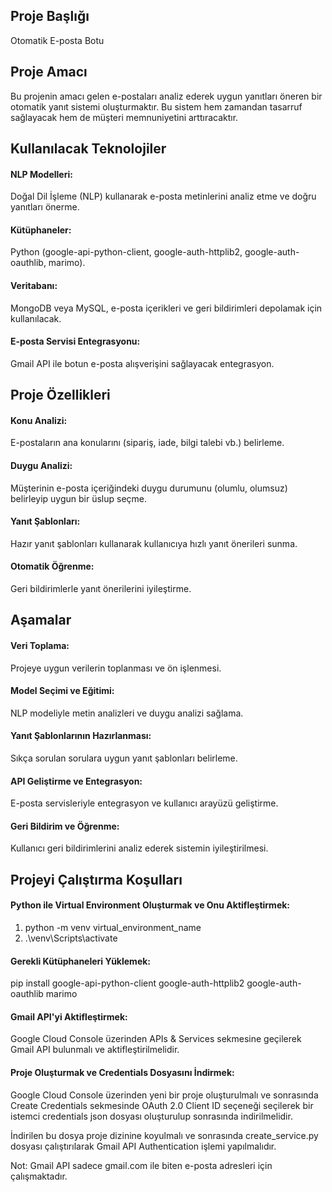 ## Proje Başlığı

Otomatik E-posta Botu

## Proje Amacı

Bu projenin amacı gelen e-postaları analiz ederek uygun yanıtları öneren bir otomatik yanıt sistemi oluşturmaktır. Bu sistem hem zamandan tasarruf sağlayacak hem de müşteri memnuniyetini arttıracaktır.

## Kullanılacak Teknolojiler

#### NLP Modelleri:
Doğal Dil İşleme (NLP) kullanarak e-posta metinlerini analiz etme ve doğru yanıtları önerme.
#### Kütüphaneler:
Python (google-api-python-client, google-auth-httplib2, google-auth-oauthlib, marimo).
#### Veritabanı:
MongoDB veya MySQL, e-posta içerikleri ve geri bildirimleri depolamak için kullanılacak.
#### E-posta Servisi Entegrasyonu:
Gmail API ile botun e-posta alışverişini sağlayacak entegrasyon.

## Proje Özellikleri

#### Konu Analizi:
E-postaların ana konularını (sipariş, iade, bilgi talebi vb.) belirleme.
#### Duygu Analizi:
Müşterinin e-posta içeriğindeki duygu durumunu (olumlu, olumsuz) belirleyip uygun bir üslup seçme.
#### Yanıt Şablonları:
Hazır yanıt şablonları kullanarak kullanıcıya hızlı yanıt önerileri sunma.
#### Otomatik Öğrenme:
Geri bildirimlerle yanıt önerilerini iyileştirme.

## Aşamalar

#### Veri Toplama:
Projeye uygun verilerin toplanması ve ön işlenmesi.
#### Model Seçimi ve Eğitimi:
NLP modeliyle metin analizleri ve duygu analizi sağlama.
#### Yanıt Şablonlarının Hazırlanması:
Sıkça sorulan sorulara uygun yanıt şablonları belirleme.
#### API Geliştirme ve Entegrasyon:
E-posta servisleriyle entegrasyon ve kullanıcı arayüzü geliştirme.
#### Geri Bildirim ve Öğrenme:
Kullanıcı geri bildirimlerini analiz ederek sistemin iyileştirilmesi.

## Projeyi Çalıştırma Koşulları

#### Python ile Virtual Environment Oluşturmak ve Onu Aktifleştirmek:
1) python -m venv virtual_environment_name
2) .\venv\Scripts\activate
#### Gerekli Kütüphaneleri Yüklemek:
pip install google-api-python-client google-auth-httplib2 google-auth-oauthlib marimo
#### Gmail API'yi Aktifleştirmek:
Google Cloud Console üzerinden APIs & Services sekmesine geçilerek Gmail API bulunmalı ve aktifleştirilmelidir.
#### Proje Oluşturmak ve Credentials Dosyasını İndirmek:
Google Cloud Console üzerinden yeni bir proje oluşturulmalı ve sonrasında Create Credentials sekmesinde OAuth 2.0 Client ID seçeneği seçilerek bir istemci credentials json dosyası oluşturulup sonrasında indirilmelidir.

İndirilen bu dosya proje dizinine koyulmalı ve sonrasında create_service.py dosyası çalıştırılarak Gmail API Authentication işlemi yapılmalıdır.

Not: Gmail API sadece gmail.com ile biten e-posta adresleri için çalışmaktadır.
